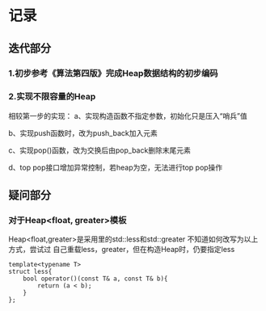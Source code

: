 # 记录
## 迭代部分
### 1.初步参考《算法第四版》完成Heap数据结构的初步编码
### 2.实现不限容量的Heap
相较第一步的实现：
a、实现构造函数不指定参数，初始化只是压入“哨兵”值

b、实现push函数时，改为push_back加入元素

c、实现pop()函数，改为交换后由pop_back删除末尾元素

d、top pop接口增加异常控制，若heap为空，无法进行top pop操作

## 疑问部分
### 对于Heap<float, greater>模板
Heap<float,greater<float>>是采用<functional>里的std::less和std::greater
不知道如何改写为以上方式，尝试过
自己重载less，greater，但在构造Heap时，仍要指定less<float>
```
template<typename T>
struct less{
    bool operator()(const T& a, const T& b){
        return (a < b);
    }
};
```

